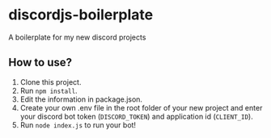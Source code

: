 # discordjs-boilerplate
A boilerplate for my new discord projects
## How to use?
1. Clone this project.
2. Run ```npm install```.
3. Edit the information in package.json.
4. Create your own .env file in the root folder of your new project and enter your discord bot token (```DISCORD_TOKEN```) and application id (```CLIENT_ID```).
5. Run ```node index.js``` to run your bot!
